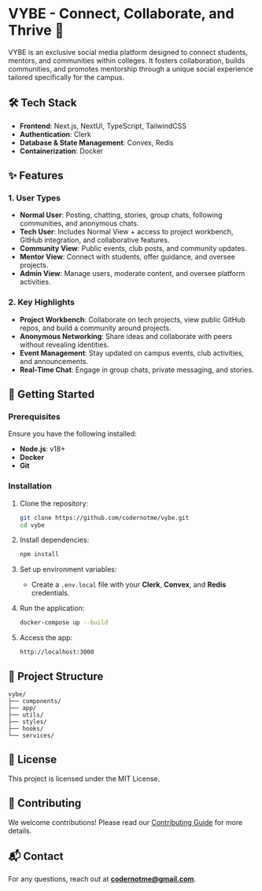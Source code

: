 # VYBE - Connect, Collaborate, and Thrive 🚀

VYBE is an exclusive social media platform designed to connect students, mentors, and communities within colleges. It fosters collaboration, builds communities, and promotes mentorship through a unique social experience tailored specifically for the campus.

## 🛠️ Tech Stack
- **Frontend**: Next.js, NextUI, TypeScript, TailwindCSS
- **Authentication**: Clerk
- **Database & State Management**: Convex, Redis
- **Containerization**: Docker

## ✨ Features

### 1. User Types
- **Normal User**: Posting, chatting, stories, group chats, following communities, and anonymous chats.
- **Tech User**: Includes Normal View + access to project workbench, GitHub integration, and collaborative features.
- **Community View**: Public events, club posts, and community updates.
- **Mentor View**: Connect with students, offer guidance, and oversee projects.
- **Admin View**: Manage users, moderate content, and oversee platform activities.

### 2. Key Highlights
- **Project Workbench**: Collaborate on tech projects, view public GitHub repos, and build a community around projects.
- **Anonymous Networking**: Share ideas and collaborate with peers without revealing identities.
- **Event Management**: Stay updated on campus events, club activities, and announcements.
- **Real-Time Chat**: Engage in group chats, private messaging, and stories.

## 🚀 Getting Started

### Prerequisites
Ensure you have the following installed:
- **Node.js**: v18+
- **Docker**
- **Git**

### Installation

1. Clone the repository:
   ```bash
   git clone https://github.com/codernotme/vybe.git
   cd vybe
   ```

2. Install dependencies:
   ```bash
   npm install
   ```

3. Set up environment variables:
   - Create a `.env.local` file with your **Clerk**, **Convex**, and **Redis** credentials.

4. Run the application:
   ```bash
   docker-compose up --build
   ```

5. Access the app:
   ```
   http://localhost:3000
   ```

## 📂 Project Structure
```
vybe/
├── components/
├── app/
├── utils/
├── styles/
├── hooks/
└── services/
```

## 📄 License
This project is licensed under the MIT License.

## 🤝 Contributing
We welcome contributions! Please read our [Contributing Guide](CONTRIBUTING.md) for more details.

## 📬 Contact
For any questions, reach out at **codernotme@gmail.com**.
